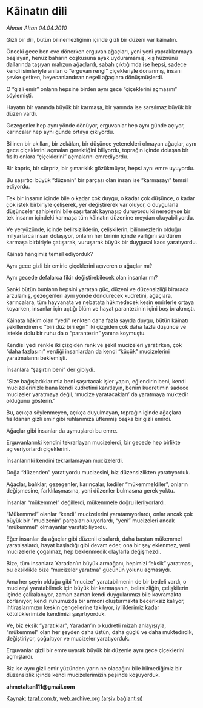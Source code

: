 # Kâinatın dili

*Ahmet Altan 04.04.2010*

<div class="yazi"><p>Gizli bir dili, bütün bilinemezliğinin içinde gizli bir düzeni var kâinatın.</p>
<p>Önceki gece ben eve dönerken erguvan ağaçları, yeni yeni yapraklanmaya başlayan, henüz baharın coşkusuna ayak uyduramamış, kış hüznünü dallarında taşıyan mahzun ağaçlardı, sabah çıktığımda ise hepsi, sadece kendi isimleriyle anılan o “erguvan rengi” çiçekleriyle donanmış, insanı şevke getiren, heyecanlandıran neşeli ağaçlara dönüşmüşlerdi.</p>
<p>O “gizli emir” onların hepsine birden aynı gece “çiçeklerini açmasını” söylemişti.</p>
<p>Hayatın bir yanında büyük bir karmaşa, bir yanında ise sarsılmaz büyük bir düzen vardı.</p>
<p>Gezegenler hep aynı yönde dönüyor, erguvanlar hep aynı günde açıyor, karıncalar hep aynı günde ortaya çıkıyordu.</p>
<p>Bilinen bir akılları, bir zekâları, bir düşünce yetenekleri olmayan ağaçlar, aynı gece çiçeklerini açmaları gerektiğini biliyordu, toprağın içinde dolaşan bir fısıltı onlara “çiçeklerini” açmalarını emrediyordu.</p>
<p>Bir kapris, bir sürpriz, bir şımarıklık gözükmüyor, hepsi aynı emre uyuyordu.</p>
<p>Bu şaşırtıcı büyük “düzenin” bir parçası olan insan ise “karmaşayı” temsil ediyordu.</p>
<p>Tek bir insanın içinde bile o kadar çok duygu, o kadar çok düşünce, o kadar çok istek birbiriyle çelişerek, yer değiştirerek var oluyor, o duygularla düşünceler sahiplerini bile şaşırtarak kaynaşıp duruyordu ki neredeyse bir tek insanın içindeki karmaşa tüm kâinatın düzenine meydan okuyabiliyordu.</p>
<p>Ve yeryüzünde, içinde belirsizliklerin, çelişkilerin, bilinmezlerin olduğu milyarlarca insan dolaşıyor, onların her birinin içinde varlığını sürdüren karmaşa birbiriyle çatışarak, vuruşarak büyük bir duygusal kaos yaratıyordu.</p>
<p>Kâinatı hangimiz temsil ediyorduk?</p>
<p>Aynı gece gizli bir emirle çiçeklerini açıveren o ağaçlar mı?</p>
<p>Aynı gecede defalarca fikir değiştirebilecek olan insanlar mı?</p>
<p>Sanki bütün bunların hepsini yaratan güç, düzeni ve düzensizliği birarada arzulamış, gezegenleri aynı yönde döndürecek kudretini, ağaçlara, karıncalara, tüm hayvanata ve nebatata hükmedecek kesin emirlerle ortaya koyarken, insanlar için açtığı ölüm ve hayat parantezinin içini boş bırakmıştı.</p>
<p>Kâinata hâkim olan “yedi” renkten daha fazla sayıda duygu, bütün kâinatı şekillendiren o “biri düz biri eğri” iki çizgiden çok daha fazla düşünce ve istekle dolu bir ruhu da o “parantezin” yanına koymuştu.</p>
<p>Kendisi yedi renkle iki çizgiden renk ve şekil mucizeleri yaratırken, çok “daha fazlasını” verdiği insanlardan da kendi “küçük” mucizelerini yaratmalarını beklemişti.</p>
<p>İnsanlara “şaşırtın beni” der gibiydi.</p>
<p>“Size bağışladıklarımla beni şaşırtacak işler yapın, eğlendirin beni, kendi mucizelerinizle bana kendi kudretimi kanıtlayın, benim kudretimin sadece mucizeler yaratmaya değil, ‘mucize yaratacakları’ da yaratmaya muktedir olduğunu gösterin.”</p>
<p>Bu, açıkça söylenmeyen, açıkça duyulmayan, toprağın içinde ağaçlara fısıldanan gizli emir gibi ruhlarımıza üflenmiş başka bir gizli emirdi.</p>
<p>Ağaçlar gibi insanlar da uymuşlardı bu emre.</p>
<p>Erguvanlarınki kendini tekrarlayan mucizelerdi, bir gecede hep birlikte açıveriyorlardı çiçeklerini.</p>
<p>İnsanlarınki kendini tekrarlamayan mucizelerdi.</p>
<p>Doğa “düzenden” yaratıyordu mucizesini, biz düzensizlikten yaratıyorduk.</p>
<p>Ağaçlar, balıklar, gezegenler, karıncalar, kediler “mükemmeldiler”, onların değişmesine, farklılaşmasına, yeni düzenler bulmasına gerek yoktu.</p>
<p>İnsanlar “mükemmel” değillerdi, mükemmele doğru ilerliyorlardı.</p>
<p>“Mükemmel” olanlar “kendi” mucizelerini yaratamıyorlardı, onlar ancak çok büyük bir “mucizenin” parçaları oluyorlardı, “yeni” mucizeleri ancak “mükemmel” olmayanlar yaratabiliyordu.</p>
<p>Eğer insanlar da ağaçlar gibi düzenli olsalardı, daha baştan mükemmel yaratılsalardı, hayat başladığı gibi devam eder, ona bir şey eklenmez, yeni mucizelerle çoğalmaz, hep beklenmedik olaylarla değişmezdi.</p>
<p>Bize, tüm insanlara Yaradan’ın büyük armağanı, hepimizi “eksik” yaratması, bu eksiklikle bize “mucizeler yaratma” gücünün yolunu açmasıydı.</p>
<p>Ama her şeyin olduğu gibi “mucize” yaratabilmenin de bir bedeli vardı, o mucizeyi yaratabilmek için büyük bir karmaşanın, belirsizliğin, çelişkilerin içinde çalkalanıyor, zaman zaman kendi duygularımızı bile kavramakta zorlanıyor, kendi ruhumuzda bir armoni oluşturmakta beceriksiz kalıyor, ihtiraslarımızın keskin çengellerine takılıyor, iyiliklerimiz kadar kötülüklerimizle kendimizi şaşırtıyorduk.</p>
<p>Ve, biz eksik “yaratıklar”, Yaradan’ın o kudretli mizah anlayışıyla, “mükemmel” olan her şeyden daha üstün, daha güçlü ve daha muktedirdik, değiştiriyor, çoğaltıyor ve mucizeler yaratıyorduk.</p>
<p>Erguvanlar gizli bir emre uyarak büyük bir düzenle aynı gece çiçeklerini açmışlardı.</p>
<p>Biz ise aynı gizli emir yüzünden yarın ne olacağını bile bilmediğimiz bir düzensizlik içinde kendi mucizelerimizin peşinde koşuyorduk.</p>
<p><b>ahmetaltan111@gmail.com</b></p></div>

Kaynak: [taraf.com.tr](http://www.taraf.com.tr:80/makale/10749.htm), [web.archive.org (arşiv bağlantısı)](http://web.archive.org/web/20100408203051/http://www.taraf.com.tr:80/makale/10749.htm)
